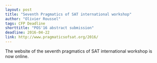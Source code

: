 ```yaml
---
layout: post
title: "Seventh Pragmatics of SAT international workshop"
author: "Olivier Roussel"
tags: CFP Deadline
shorttitle: "POS'16 abstract submission"
deadline: 2016-04-22
link: http://www.pragmaticsofsat.org/2016/
---
```

The website of the seventh pragmatics of SAT international workshop is now online.

